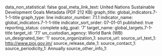 data_non_statistical: false
goal_meta_link_text: United Nations Sustainable Development Goals Metadata (PDF 212
  KB)
graph_title: global_indicators.7-1-1-title
graph_type: line
indicator_number: 7.1.1
indicator_name: global_indicators.7-1-1-title
indicator_sort_order: 07-01-01
published: true
reporting_status: complete
sdg_goal: '7'
target_name: global_targets.7-1-title
target_id: '7.1'
un_custodian_agency: World Bank (WB)
un_designated_tier: '1'
source_organization_1: 
source_url: 
source_url_text_1: http://www.pioj.gov.jm/
source_release_date_1: 
source_contact_1: 
source_periodicity_1: Annually
source_other_info_1: 
